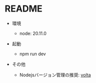 # README

- 環境

  - node: 20.11.0

- 起動

  - npm run dev

- その他
  - Nodejsバージョン管理の推奨: [volta](https://volta.sh/)
